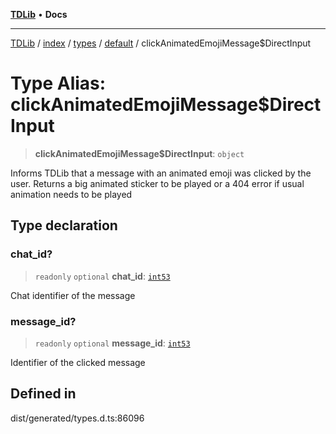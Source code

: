[**TDLib**](../../../../../../README.md) • **Docs**

***

[TDLib](../../../../../../modules.md) / [index](../../../../../README.md) / [types](../../../README.md) / [default](../README.md) / clickAnimatedEmojiMessage$DirectInput

# Type Alias: clickAnimatedEmojiMessage$DirectInput

> **clickAnimatedEmojiMessage$DirectInput**: `object`

Informs TDLib that a message with an animated emoji was clicked by the user. Returns a big animated sticker to be played or a 404 error if usual animation needs to be played

## Type declaration

### chat\_id?

> `readonly` `optional` **chat\_id**: [`int53`](int53.md)

Chat identifier of the message

### message\_id?

> `readonly` `optional` **message\_id**: [`int53`](int53.md)

Identifier of the clicked message

## Defined in

dist/generated/types.d.ts:86096
